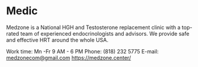 # Medic
Medzone is a National HGH and Testosterone replacement clinic with a top-rated team of experienced endocrinologists and advisors. We provide safe and effective HRT around the whole USA.

Work time: Mn -Fr 9 AM - 6 PM
Phone: (818) 232 5775
E-mail: medzonecom@gmail.com
https://medzone.center/
